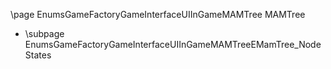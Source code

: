 \page EnumsGameFactoryGameInterfaceUIInGameMAMTree MAMTree
- \subpage EnumsGameFactoryGameInterfaceUIInGameMAMTreeEMamTree_NodeStates
